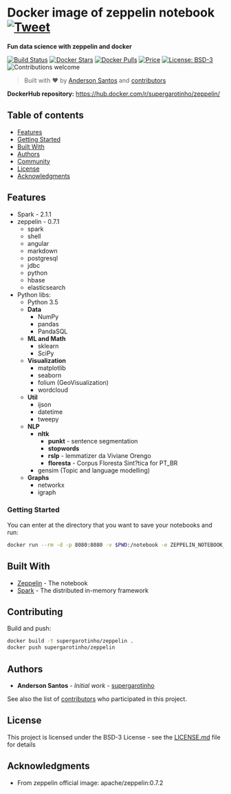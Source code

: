 # Docker image of zeppelin notebook &nbsp; [![Tweet](https://camo.githubusercontent.com/83d4084f7b71558e33b08844da5c773a8657e271/68747470733a2f2f696d672e736869656c64732e696f2f747769747465722f75726c2f687474702f736869656c64732e696f2e7376673f7374796c653d736f6369616c)](https://twitter.com/intent/tweet?text=Execute%20and%20generate%20bash%20testing%20report%20with%20supergarotinho%2Fbashtest%20image!&amp;url=https://www.gruponeuro.com.br&amp;via=supergarotinho&amp;hashtags=docker,bash,test,testing,report,coverage,shunit2,kcov)

**Fun data science with zeppelin and docker**


[![Build Status](https://dockerbuildbadges.quelltext.eu/status.svg?organization=supergarotinho&repository=zeppelin)](https://hub.docker.com/r/supergarotinho/zeppelin/)
[![Docker Stars](https://img.shields.io/docker/stars/supergarotinho/zeppelin.svg)](https://hub.docker.com/r/supergarotinho/zeppelin/)
[![Docker Pulls](https://img.shields.io/docker/pulls/supergarotinho/zeppelin.svg)](https://hub.docker.com/r/supergarotinho/zeppelin/)
[![Price](https://img.shields.io/badge/price-FREE-0098f7.svg)](https://github.com/supergarotinho/docker-zeppelin/blob/master/LICENSE)
[![License: BSD-3](https://img.shields.io/badge/license-BSD3-blue.svg)](https://github.com/supergarotinho/docker-bashtest/blob/master/LICENSE)
![Contributions welcome](https://img.shields.io/badge/contributions-welcome-orange.svg)

> Built with ❤︎ by [Anderson Santos](https://br.linkedin.com/in/andersonrss) and [contributors](https://github.com/supergarotinho/docker-zeppelin/graphs/contributors)

**DockerHub repository:** https://hub.docker.com/r/supergarotinho/zeppelin/

## Table of contents

- [Features](#features)
- [Getting Started](#getting-started)
- [Built With](#built-with)
- [Authors](#authors)
- [Community](#community)
- [License](#license)
- [Acknowledgments](#acknowledgments)

## Features

* Spark -  2.1.1
* zeppelin - 0.7.1
	* spark
	* shell
	* angular
	* markdown
	* postgresql
	* jdbc
	* python
	* hbase
	* elasticsearch
* Python libs:
	* Python 3.5
	* **Data**
 		* NumPy
 		* pandas
 		* PandaSQL
	* **ML and Math**
		* sklearn
		* SciPy
	* **Visualization**
		* matplotlib
		* seaborn
		* folium (GeoVisualization)
		* wordcloud
	* **Util**
		* ijson
		* datetime
		* tweepy
	* **NLP**
		* **nltk**
			* **punkt** - sentence segmentation
			* **stopwords**
			* **rslp** - lemmatizer da Viviane Orengo
			* **floresta** - Corpus Floresta Sint?tica for PT_BR
		* gensim (Topic and language modelling)
	* **Graphs**
		* networkx
		* igraph

### Getting Started

You can enter at the directory that you want to save your notebooks and run:

```bash
docker run --rm -d -p 8080:8080 -v $PWD:/notebook -e ZEPPELIN_NOTEBOOK_DIR='/notebook' supergarotinho/zeppelin
```

## Built With

* [Zeppelin](https://zeppelin.apache.org/) - The notebook
* [Spark](https://spark.apache.org/) - The distributed in-memory framework

## Contributing

Build and push:

```bash
docker build -t supergarotinho/zeppelin .
docker push supergarotinho/zeppelin
```

## Authors

* **Anderson Santos** - *Initial work* - [supergarotinho](https://github.com/supergarotinho)

See also the list of [contributors](https://github.com/sueprgarotinho/docker-zeppelin/contributors) who participated in this project.

## License

This project is licensed under the BSD-3 License - see the [LICENSE.md](LICENSE.md) file for details

## Acknowledgments

* From zeppelin official image: apache/zeppelin:0.7.2
